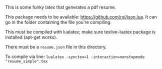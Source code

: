 This is some funky latex that generates a pdf resume.

This package needs to be available: https://github.com/rxi/json.lua. It can go in the folder containing the file you're compiling.

This must be compiled with lualatex; make sure texlive-luatex package is installed (apt-get works).

There must be a `resume.json` file in this directory.

To compile via line: `lualatex -synctex=1 -interaction=nonstopmode "resume_simple".tex`

